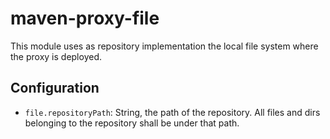 # maven-proxy-file

This module uses as repository implementation the local file system where the proxy is deployed.

## Configuration

* `file.repositoryPath`: String, the path of the repository. All files and dirs belonging to the repository shall
be under that path.